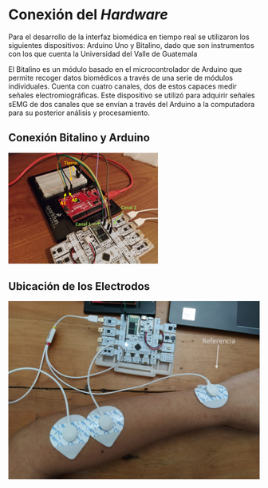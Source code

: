 # Conexión del *Hardware*

Para el desarrollo de la interfaz biomédica en tiempo real se utilizaron los siguientes dispositivos: Arduino Uno y Bitalino, dado que son instrumentos con los que cuenta la Universidad del Valle de Guatemala

El Bitalino es un módulo basado en el microcontrolador de Arduino que permite recoger datos biomédicos a través de una serie de módulos individuales. Cuenta con cuatro canales, dos de estos capaces medir señales electromiográﬁcas. Este dispositivo se utilizó para adquirir señales sEMG de dos canales que se envían a través del Arduino a la computadora para su posterior análisis y procesamiento.

## Conexión Bitalino y Arduino
<img src="https://github.com/larivera-UVG/Interfaces-Biomedicas/blob/master/EMG/Hardware/Imagenes/arduino.PNG" width="300" />

## Ubicación de los Electrodos

![electrodos](https://github.com/larivera-UVG/Interfaces-Biomedicas/blob/master/EMG/Hardware/Imagenes/electrodos.PNG?raw=true)


